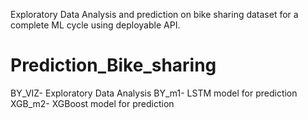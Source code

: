 Exploratory Data Analysis and prediction on bike sharing dataset for a complete ML cycle using deployable API.

# Prediction_Bike_sharing
BY_VIZ- Exploratory Data Analysis
BY_m1- LSTM model for prediction 
XGB_m2- XGBoost model for prediction 


